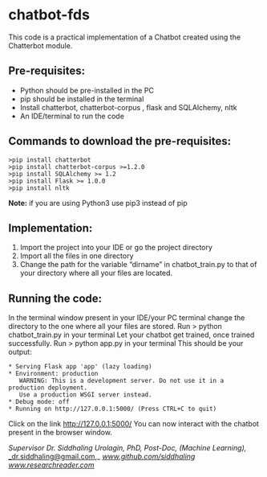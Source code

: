 # chatbot-fds
This code is a practical implementation of a Chatbot created using the Chatterbot module.

## **Pre-requisites:** 
- Python should be pre-installed in the PC 
- pip should be installed in the terminal
- Install chatterbot, chatterbot-corpus , flask and SQLAlchemy, nltk
- An IDE/terminal to run the code

## **Commands to download the pre-requisites:**

```
>pip install chatterbot 
>pip install chatterbot-corpus >=1.2.0
>pip install SQLAlchemy >= 1.2
>pip install Flask >= 1.0.0
>pip install nltk
```

**Note:** if you are using Python3 use pip3 instead of pip

## **Implementation:**
1. Import the project into your IDE or go the project directory
2. Import all the files in one directory 
3. Change the path for the variable “dirname” in chatbot_train.py to that of your directory where all your files are located.

## **Running the code:**
In the terminal window present in your IDE/your PC terminal change the directory to the one where all your files are stored.
Run > python chatbot_train.py in your terminal
Let your chatbot get trained, once trained successfully.
Run > python app.py in your terminal 
This should be your output:

```
* Serving Flask app 'app' (lazy loading)
* Environment: production
   WARNING: This is a development server. Do not use it in a production deployment.
   Use a production WSGI server instead.
* Debug mode: off
* Running on http://127.0.0.1:5000/ (Press CTRL+C to quit)
```


Click on the link http://127.0.0.1:5000/
You can now interact with the chatbot present in the browser window.

_Supervisor_
_Dr. Siddhaling Urolagin,_
_PhD, Post-Doc, (Machine Learning),_
_dr.siddhaling@gmail.com,_
_www.github.com/siddhaling_
_www.researchreader.com_
